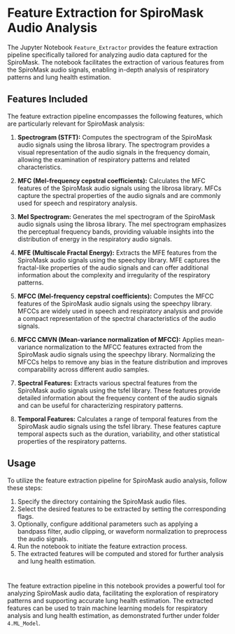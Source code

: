 # Feature Extraction for SpiroMask Audio Analysis

The Jupyter Notebook `Feature_Extractor` provides the feature extraction pipeline specifically tailored for analyzing audio data captured for the SpiroMask. The notebook facilitates the extraction of various features from the SpiroMask audio signals, enabling in-depth analysis of respiratory patterns and lung health estimation.

## Features Included

The feature extraction pipeline encompasses the following features, which are particularly relevant for SpiroMask analysis:

1. **Spectrogram (STFT):** Computes the spectrogram of the SpiroMask audio signals using the librosa library. The spectrogram provides a visual representation of the audio signals in the frequency domain, allowing the examination of respiratory patterns and related characteristics.

2. **MFC (Mel-frequency cepstral coefficients):** Calculates the MFC features of the SpiroMask audio signals using the librosa library. MFCs capture the spectral properties of the audio signals and are commonly used for speech and respiratory analysis.

3. **Mel Spectrogram:** Generates the mel spectrogram of the SpiroMask audio signals using the librosa library. The mel spectrogram emphasizes the perceptual frequency bands, providing valuable insights into the distribution of energy in the respiratory audio signals.

4. **MFE (Multiscale Fractal Energy):** Extracts the MFE features from the SpiroMask audio signals using the speechpy library. MFE captures the fractal-like properties of the audio signals and can offer additional information about the complexity and irregularity of the respiratory patterns.

5. **MFCC (Mel-frequency cepstral coefficients):** Computes the MFCC features of the SpiroMask audio signals using the speechpy library. MFCCs are widely used in speech and respiratory analysis and provide a compact representation of the spectral characteristics of the audio signals.

6. **MFCC CMVN (Mean-variance normalization of MFCC):** Applies mean-variance normalization to the MFCC features extracted from the SpiroMask audio signals using the speechpy library. Normalizing the MFCCs helps to remove any bias in the feature distribution and improves comparability across different audio samples.

7. **Spectral Features:** Extracts various spectral features from the SpiroMask audio signals using the tsfel library. These features provide detailed information about the frequency content of the audio signals and can be useful for characterizing respiratory patterns.

8. **Temporal Features:** Calculates a range of temporal features from the SpiroMask audio signals using the tsfel library. These features capture temporal aspects such as the duration, variability, and other statistical properties of the respiratory patterns.

## Usage

To utilize the feature extraction pipeline for SpiroMask audio analysis, follow these steps:

1. Specify the directory containing the SpiroMask audio files.
2. Select the desired features to be extracted by setting the corresponding flags.
3. Optionally, configure additional parameters such as applying a bandpass filter, audio clipping, or waveform normalization to preprocess the audio signals.
4. Run the notebook to initiate the feature extraction process.
5. The extracted features will be computed and stored for further analysis and lung health estimation.

#

The feature extraction pipeline in this notebook provides a powerful tool for analyzing SpiroMask audio data, facilitating the exploration of respiratory patterns and supporting accurate lung health estimation. The extracted features can be used to train machine learning models for respiratory analysis and lung health estimation, as demonstrated further under folder `4.ML_Model`.

#